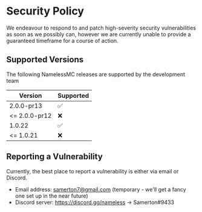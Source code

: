 # Security Policy

We endeavour to respond to and patch high-severity security vulnerabilities as soon as we possibly can, however we are currently unable to provide a guaranteed timeframe for a course of action.

## Supported Versions

The following NamelessMC releases are supported by the development team

| Version       | Supported          |
|---------------| ------------------ |
| 2.0.0-pr13    | :white_check_mark: |
| <= 2.0.0-pr12 | :x:                |
| 1.0.22        | :white_check_mark: |
| <= 1.0.21     | :x:                |

## Reporting a Vulnerability

Currently, the best place to report a vulnerability is either via email or Discord.

- Email address: samerton7@gmail.com (temporary - we'll get a fancy one set up in the near future)
- Discord server: https://discord.gg/nameless -> Samerton#9433
